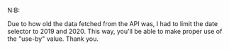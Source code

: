 N:B:

Due to how old the data fetched from the API was, I had to limit the date selector to 2019 and 2020. This way, you'll be able to make proper use of the "use-by" value. Thank you.